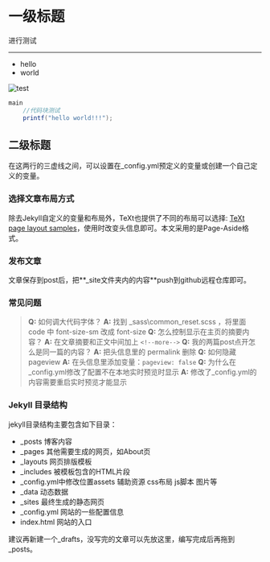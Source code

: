 # 一级标题

进行测试

<!-- more-->

---



* hello
* world



![test](https://github.com/blogwml/blogwml.github.io/raw/main/pic/2024-04-10-这是一个测试文档/image-20240411164050816.png)



~~~java
main
    //代码块测试
    printf("hello world!!!");
~~~

## 二级标题

在这两行的三虚线之间，可以设置在_config.yml预定义的变量或创建一个自己定义的变量。

### 选择文章布局方式

除去Jekyll自定义的变量和布局外，TeXt也提供了不同的布局可以选择: [TeXt page layout samples](https://link.zhihu.com/?target=https%3A//tianqi.name/jekyll-TeXt-theme/samples.html)，使用时改变头信息即可。本文采用的是Page-Aside格式。



### 发布文章

文章保存到post后，把**_site文件夹内的内容**push到github远程仓库即可。

### 常见问题

> **Q:** 如何调大代码字体？
> **A:** 找到 _sass\common_reset.scss ，将里面 code 中 font-size-sm 改成 font-size
> **Q:** 怎么控制显示在主页的摘要内容？
> **A:** 在文章摘要和正文中间加上 `<!--more-->`
> **Q:** 我的两篇post点开怎么是同一篇的内容？
> **A:** 把头信息里的 permalink 删除
> **Q:** 如何隐藏pageview
> **A:** 在头信息里添加变量：`pageview: false`
> **Q:** 为什么在_config.yml修改了配置不在本地实时预览时显示
> **A:** 修改了_config.yml的内容需要重启实时预览才能显示

### Jekyll 目录结构

jekyll目录结构主要包含如下目录：

- _posts 博客内容
- _pages 其他需要生成的网页，如About页
- _layouts 网页排版模板
- _includes 被模板包含的HTML片段
- _config.yml中修改位置assets 辅助资源 css布局 js脚本 图片等
- _data 动态数据
- _sites 最终生成的静态网页
- _config.yml 网站的一些配置信息
- index.html 网站的入口

建议再新建一个_drafts，没写完的文章可以先放这里，编写完成后再拖到_posts。